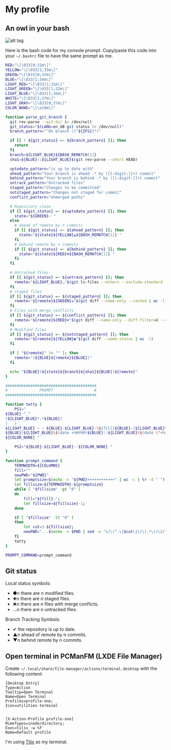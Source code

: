 # My profile

## An owl in your bash

![alt tag](https://github.com/Lecrapouille/MyBashPrompt/blob/master/owl.png)

Here is the bash code for my console prompt. Copy/paste this code into your `~/.bashrc` file to have the same prompt as me.

```bash
RED="\[\033[0;31m\]"
YELLOW="\[\033[1;33m\]"
GREEN="\[\033[0;32m\]"
BLUE="\[\033[1;34m\]"
LIGHT_RED="\[\033[1;31m\]"
LIGHT_GREEN="\[\033[1;32m\]"
LIGHT_BLUE="\[\033[1;36m\]"
WHITE="\[\033[1;37m\]"
LIGHT_GRAY="\[\033[0;37m\]"
COLOR_NONE="\[\e[0m\]"

function parse_git_branch {
  git rev-parse --git-dir &> /dev/null
  git_status="$(LANG=en_GB git status 2> /dev/null)"
  branch_pattern="^On branch ([^${IFS}]*)"

  if [[ ! ${git_status} =~ ${branch_pattern} ]]; then
    return
  fi
  branch=${LIGHT_BLUE}${BASH_REMATCH[1]}
  sha1=${BLUE}::${LIGHT_BLUE}$(git rev-parse --short HEAD)

  uptodate_pattern="is up to date with"
  ahead_pattern="Your branch is ahead .* by ([[:digit:]]+) commit"
  behind_pattern="Your branch is behind .* by ([[:digit:]]+) commit"
  untrack_pattern="Untracked files"
  staged_pattern="Changes to be committed"
  notstaged_pattern="Changes not staged for commit"
  conflict_pattern="Unmerged paths"

  # Repository clean
  if [[ ${git_status} =~ ${uptodate_pattern} ]]; then
    state="${GREEN}🗸 "
  else
    # ahead of remote by n commits
    if [[ ${git_status} =~ ${ahead_pattern} ]]; then
      state="${state}${YELLOW}▲${BASH_REMATCH[1]} "
    fi
    # behind remote by n commits
    if [[ ${git_status} =~ ${behind_pattern} ]]; then
      state="${state}${RED}▼${BASH_REMATCH[1]} "
    fi
  fi

  # Untracked files
  if [[ ${git_status} =~ ${untrack_pattern} ]]; then
    remote="${LIGHT_BLUE}…"$(git ls-files --others --exclude-standard | wc -l)
  fi
  # Staged files
  if [[ ${git_status} =~ ${staged_pattern} ]]; then
    remote="${remote}${GREEN}✚"$(git diff --name-only --cached | wc -l)
  fi
  # Files with merge conflicts
  if [[ ${git_status} =~ ${conflict_pattern} ]]; then
    remote="${remote}${RED}✖"$(git diff --name-only --diff-filter=U --relative | wc -l)
  fi
  # Modified files
  if [[ ${git_status} =~ ${notstaged_pattern} ]]; then
    remote="${remote}${YELLOW}●"$(git diff --name-status | wc -l)
  fi

  if [ "${remote}" != "" ]; then
    remote="(${BLUE}${remote}${BLUE})"
  fi

  echo "${BLUE}(${state}${branch}${sha1}${BLUE})${remote}"
}

########################################
#              PROMPT                  #
########################################

function twtty {
    PS1="
${BLUE} ^_^
(${LIGHT_BLUE}*.*${BLUE})
(   )
${LIGHT_BLUE} ~ ~ ${BLUE}-${LIGHT_BLUE}-\${fill}${BLUE}-(${LIGHT_BLUE}\${newPWD}${BLUE})-${LIGHT_BLUE}-
${BLUE}(${LIGHT_BLUE}\$(date +%Hh%M)${BLUE}::${LIGHT_BLUE}\$(date \"+%a %d %b %y\")${BLUE})$(parse_git_branch)
${COLOR_NONE} "

    PS2="${BLUE}-${LIGHT_BLUE}--${COLOR_NONE} "
}

function prompt_command {
    TERMWIDTH=${COLUMNS}
    fill=""
    newPWD="${PWD}"
    let promptsize=$(echo -n "${PWD}++++++++++++" | wc -c | tr -d " ")
    let fillsize=${TERMWIDTH}-${promptsize}
    while [ "$fillsize" -gt "0" ]
    do
        fill="${fill}-";
        let fillsize=${fillsize}-1;
    done

    if [ "$fillsize" -lt "0" ]
    then
        let cut=3-${fillsize};
        newPWD="...$(echo -n $PWD | sed -e "s/\(^.\{$cut\}\)\(.*\)/\2/")";
    fi
    twtty
}

PROMPT_COMMAND=prompt_command
```

## Git status

Local status symbols:

- ●n there are n modified files.
- ✚n there are n staged files.
- ✖n there are n files with merge conflicts.
- …n there are n untracked files.

Branch Tracking Symbols:

- ✔ the repository is up to date.
- ▲n ahead of remote by n commits.
- ▼n behind remote by n commits.

## Open terminal in PCManFM (LXDE File Manager)

Create `~/.local/share/file-manager/actions/terminal.desktop` with the following content:

```desktop
[Desktop Entry]
Type=Action
Tooltip=Open Terminal
Name=Open Terminal
Profiles=profile-one;
Icon=utilities-terminal


[X-Action-Profile profile-one]
MimeTypes=inode/directory;
Exec=tilix -w %f
Name=Default profile
```

I'm using [Tilix](https://github.com/gnunn1/tilix) as my terminal.
